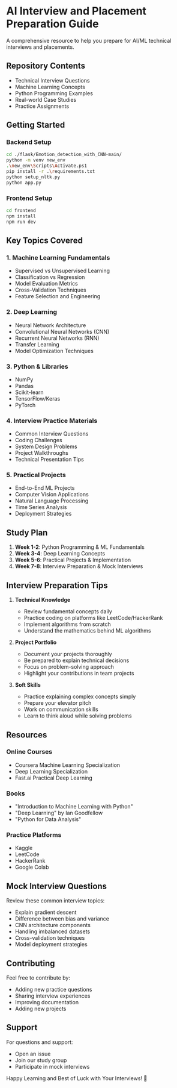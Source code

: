# AI Interview and Placement Preparation Guide

A comprehensive resource to help you prepare for AI/ML technical interviews and placements.

## Repository Contents

- Technical Interview Questions
- Machine Learning Concepts
- Python Programming Examples
- Real-world Case Studies
- Practice Assignments

## Getting Started

### Backend Setup

```bash
cd ./flask/Emotion_detection_with_CNN-main/
python -m venv new_env
.\new_env\Scripts\Activate.ps1
pip install -r .\requirements.txt
python setup_nltk.py
python app.py
```

### Frontend Setup

```bash
cd frontend
npm install
npm run dev
```

## Key Topics Covered

### 1. Machine Learning Fundamentals
- Supervised vs Unsupervised Learning
- Classification vs Regression
- Model Evaluation Metrics
- Cross-Validation Techniques
- Feature Selection and Engineering

### 2. Deep Learning
- Neural Network Architecture
- Convolutional Neural Networks (CNN)
- Recurrent Neural Networks (RNN)
- Transfer Learning
- Model Optimization Techniques

### 3. Python & Libraries
- NumPy
- Pandas
- Scikit-learn
- TensorFlow/Keras
- PyTorch

### 4. Interview Practice Materials
- Common Interview Questions
- Coding Challenges
- System Design Problems
- Project Walkthroughs
- Technical Presentation Tips

### 5. Practical Projects
- End-to-End ML Projects
- Computer Vision Applications
- Natural Language Processing
- Time Series Analysis
- Deployment Strategies

## Study Plan

1. **Week 1-2**: Python Programming & ML Fundamentals
2. **Week 3-4**: Deep Learning Concepts
3. **Week 5-6**: Practical Projects & Implementation
4. **Week 7-8**: Interview Preparation & Mock Interviews

## Interview Preparation Tips

1. **Technical Knowledge**
   - Review fundamental concepts daily
   - Practice coding on platforms like LeetCode/HackerRank
   - Implement algorithms from scratch
   - Understand the mathematics behind ML algorithms

2. **Project Portfolio**
   - Document your projects thoroughly
   - Be prepared to explain technical decisions
   - Focus on problem-solving approach
   - Highlight your contributions in team projects

3. **Soft Skills**
   - Practice explaining complex concepts simply
   - Prepare your elevator pitch
   - Work on communication skills
   - Learn to think aloud while solving problems

## Resources

### Online Courses
- Coursera Machine Learning Specialization
- Deep Learning Specialization
- Fast.ai Practical Deep Learning

### Books
- "Introduction to Machine Learning with Python"
- "Deep Learning" by Ian Goodfellow
- "Python for Data Analysis"

### Practice Platforms
- Kaggle
- LeetCode
- HackerRank
- Google Colab

## Mock Interview Questions

Review these common interview topics:
- Explain gradient descent
- Difference between bias and variance
- CNN architecture components
- Handling imbalanced datasets
- Cross-validation techniques
- Model deployment strategies

## Contributing

Feel free to contribute by:
- Adding new practice questions
- Sharing interview experiences
- Improving documentation
- Adding new projects

## Support

For questions and support:
- Open an issue
- Join our study group
- Participate in mock interviews

Happy Learning and Best of Luck with Your Interviews! 🚀
